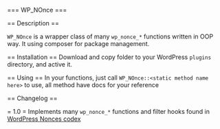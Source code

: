 === WP_NOnce ===

== Description ==

`WP_NOnce`  is a wrapper class of many `wp_nonce_*` functions written in OOP way.
It using composer for package management.


== Installation ==
Download and copy folder to your WordPress `plugins` directory, and active it.

== Using ==
In your functions, just call `WP_NOnce::<static method name here>` to use, all method have docs for your reference 

== Changelog ==

= 1.0 =
Implements many `wp_nonce_*` functions and filter hooks  found in  [WordPress Nonces codex](https://codex.wordpress.org/WordPress_Nonces#Resources) 
